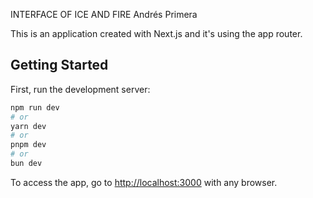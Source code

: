 INTERFACE OF ICE AND FIRE
Andrés Primera

This is an application created with Next.js and it's using the app router.

## Getting Started

First, run the development server:

```bash
npm run dev
# or
yarn dev
# or
pnpm dev
# or
bun dev
```


To access the app, go to [http://localhost:3000](http://localhost:3000) with any browser.

